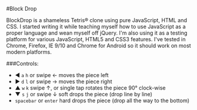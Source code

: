 #Block Drop

BlockDrop is a shameless Tetris&reg; clone using pure JavaScript, HTML and CSS.
I started writing it while teaching myself how to use JavaScript as a proper language and wean myself off jQuery.
I'm also using it as a testing platform for various JavaScript, HTML5 and CSS3 features.
I've tested in Chrome, Firefox, IE 9/10 and Chrome for Android so it should work on most modern platforms.

###Controls:
* &#x25C0; `a` `h` or swipe &larr; moves the piece left
* &#x25B6; `d` `l` or swipe &rarr; moves the piece right
* &#x25B2; `w` `k` swipe &uarr;, or single tap rotates the piece 90&deg; clock-wise
* &#x25BC; `s` `j` or swipe &darr; soft drops the piece (drop line by line)
* `spacebar` or `enter` hard drops the piece (drop all the way to the bottom)